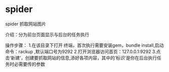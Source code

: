 spider
======

spider 抓取网站图片

介绍：分为前台页面显示与后台的任务执行

操作步骤：
1.在该目录下打开 终端，首次执行需要安装gem，bundle install,启动命令：rackup ,默认端口号为9292
2.打开浏览器访问首页：127.0.0.1:9292 
3.点击‘新建’，创建要抓取网站的信息,添好各项内容，其中的‘标识’是你在后台执行任务时必需要传的参数


